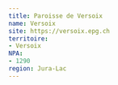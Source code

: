 ```yaml
---
title: Paroisse de Versoix
name: Versoix
site: https://versoix.epg.ch
territoire:
- Versoix
NPA:
- 1290
region: Jura-Lac
---
```

